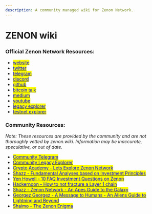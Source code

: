 ```yaml
---
description: A community managed wiki for Zenon Network.
---
```


# ZENON wiki

### **Official Zenon Network Resources:**

* <mark style="color:blue;"></mark>[<mark style="color:blue;">website</mark>](https://zenon.network)<mark style="color:blue;"></mark>
* <mark style="color:blue;"></mark>[<mark style="color:blue;">twitter</mark>](https://twitter.com/Zenon\_Network)<mark style="color:blue;"></mark>
* <mark style="color:blue;"></mark>[<mark style="color:blue;">telegram</mark>](https://t.me/joinchat/MLyPehLIbJj1nw1XOOOltg)<mark style="color:blue;"></mark>
* <mark style="color:blue;"></mark>[<mark style="color:blue;">discord</mark>](https://discord.gg/XDDjECy)<mark style="color:blue;"></mark>
* <mark style="color:blue;"></mark>[<mark style="color:blue;">github</mark>](https://github.com/zenonnetwork)<mark style="color:blue;"></mark>
* <mark style="color:blue;"></mark>[<mark style="color:blue;">bitcoin talk</mark>](https://bitcointalk.org/index.php?topic=5279643.msg55303681#msg55303681)<mark style="color:blue;"></mark>
* <mark style="color:blue;"></mark>[<mark style="color:blue;">medium</mark>](https://medium.com/@zenon.network)<mark style="color:blue;"></mark>
* <mark style="color:blue;"></mark>[<mark style="color:blue;">youtube</mark>](https://www.youtube.com/channel/UCDb8ZtqBt6l5l4HugCnJwhQ)<mark style="color:blue;"></mark>
* <mark style="color:blue;"></mark>[<mark style="color:blue;">legacy explorer</mark>](https://explore.zenon.network)<mark style="color:blue;"></mark>
* <mark style="color:blue;"></mark>[<mark style="color:blue;">testnet explorer</mark>](https://explorer.znn.space)<mark style="color:blue;"></mark>

### **Community Resources:**

_Note: These resources are provided by the community and are not thoroughly vetted by zenon.wiki. Information may be inaccurate, speculative, or out of date._

* <mark style="color:blue;"></mark>[<mark style="color:blue;">Community Telegram</mark>](https://t.me/joinchat/sImVGqlVQSpkNTBk)<mark style="color:blue;"></mark>
* <mark style="color:blue;"></mark>[<mark style="color:blue;">Community Legacy Explorer</mark>](https://explorer.zenon.community)<mark style="color:blue;"></mark>
* <mark style="color:blue;"></mark>[<mark style="color:blue;">Crypto Academy - Lets Explore Zenon Network</mark>](https://knowledgeiskey2017.medium.com/lets-explore-zenon-network-cf46d6a8d1ee)<mark style="color:blue;"></mark>
* <mark style="color:blue;"></mark>[<mark style="color:blue;">Shazz - Fundamental Analyses based on Investment Principles</mark>](https://shazzamazzash.medium.com/fundamental-analysis-of-zenon-network-based-on-charlie-mungers-investment-principles-9097db0fa1bd)<mark style="color:blue;"></mark>
* <mark style="color:blue;"></mark>[<mark style="color:blue;">Yen Howell - 10 FAQ Investment Questions on Zenon</mark>](https://yenhowell.medium.com/zenon-101-10-frequently-asked-questions-when-investing-in-zenon-b7eb0cd1a7de)<mark style="color:blue;"></mark>
* <mark style="color:blue;"></mark>[<mark style="color:blue;">Hackernoon - How to not fracture a Layer 1 chain</mark>](https://hackernoon.com/how-not-to-fracture-a-layer-1-chain-qgi530g3)<mark style="color:blue;"></mark>
* <mark style="color:blue;"></mark>[<mark style="color:blue;">Shazz - Zenon Network - An Apes Guide to the Galaxy</mark>](https://shazzamazzash.medium.com/zenon-network-an-apes-guide-to-the-galaxy-7aad7dacdfef)<mark style="color:blue;"></mark>
* <mark style="color:blue;"></mark>[<mark style="color:blue;">Georgez Georgez - A Message to Humans - An Aliens Guide to Lightning and Beyond</mark>](https://medium.com/@georgezgeorgez/a-message-to-humans-an-aliens-guide-to-lightning-network-watchtower-limitations-and-beyond-96138967fa9b)<mark style="color:blue;"></mark>
* <mark style="color:blue;"></mark>[<mark style="color:blue;">Shaimo - The Zenon Enigma</mark>](https://medium.com/@shaimo/the-zenon-enigma-782f8b293bd6)<mark style="color:blue;"></mark>
